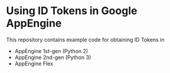 # Using ID Tokens in Google AppEngine

This repository contains example code for obtaining ID Tokens in

* AppEngine 1st-gen (Python 2)
* AppEngine 2nd-gen (Python 3)
* AppEngine Flex
